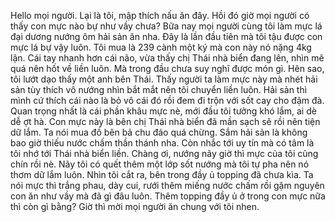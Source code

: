 Hello mọi người. Lại là tôi, mập thích nấu ăn đây. Hồi đó giờ mọi người có thấy con mực nào bự như vầy chưa? Bữa nay mọi người cùng tôi làm mực lá đại dương nướng ôm hải sản ăn nha. Đây là lần đầu tiên mà tôi tậu được con mực lá bự vậy luôn. Tôi mua là 239 cành một ký mà con này nó nặng 4kg lận. Cái tay nhanh hơn cái não, vừa thấy chị Thái nhà biển đang lên, nhìn mê quá nên hốt về liền luôn. Mà trong đầu chưa suy nghĩ được món gì. Hên sao, tôi lướt dạo thấy một anh bên Thái. Thấy người ta làm mực này mà nhét hải sản tùy thích vô nướng nhìn bắt mắt nên tôi chuyển liền luôn. Hải sản thì mình cứ thích cái nào là bỏ vô cái đó rồi đem đi trộn với sốt cay cho đậm đà. Quan trọng nhất là cái phần khâu mực nè, mới đầu tôi tưởng khó lắm, ai dè dễ ợt hà. Con mực này là bên chị Thái nhà biển đã mần sạch sẽ rồi nên tiện dữ lắm. Ta nói mua đồ bên bả chu đáo quá chừng. Sắm hải sản là không bao giờ thiếu nước chấm thần thánh nha. Còn nhắc tới uy tín mà có tâm là tôi nhớ tới Thái nhà biển liền. Chàng ơi, nướng nãy giờ thì mực của tôi cũng chín rồi nè. Nãy tôi có quết thêm một lớp sốt nướng mà tôi tự pha nên nó thơm dữ lắm luôn. Nhìn tôi cắt ra, bên trong đầy ủ topping đã chưa kìa. Ta nói mực thì trắng phau, dày cui, rưới thêm miếng nước chấm rồi gặm nguyên con ăn như vầy mà đã gì đâu luôn. Thêm topping đầy ủ ở trong con mực nữa thì còn gì bằng? Giờ thì mời mọi người ăn chung với tôi nhen.